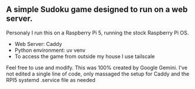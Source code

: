 ## A simple Sudoku game designed to run on a web server.

Personaly I run this on a Raspberry Pi 5, running the stock Raspberry Pi OS.

* Web Server: Caddy
* Python environment: uv venv
* To access the game from outside my house I use tailscale

Feel free to use and modify.  This was 100% created by Google Gemini.  I've not edited a single line of code, only massaged the setup for Caddy and the RPI5 systemd .service file as needed
